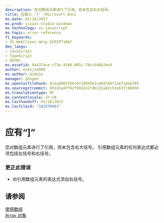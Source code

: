 ```yaml
---
description: 您对数组元素进行了引用，但未包含右大括号。
title: 应输入 "]" |Microsoft Docs
ms.date: 01/18/2017
ms.prod: visual-studio-windows
ms.technology: vs-javascript
ms.topic: error-reference
f1_keywords:
- VS.WebClient.Help.SCRIPT1007
dev_langs:
- JavaScript
- TypeScript
- DHTML
ms.assetid: 8a437ace-c73e-4340-885c-70ccb4bb2ee4
author: mikejo5000
ms.author: mikejo
manager: ghogen
ms.openlocfilehash: 8cead064f66c0714945b2cdb97b0f13ef1de6395
ms.sourcegitcommit: 691d2a47f92f991241fdb132a82c53a537198d50
ms.translationtype: MT
ms.contentlocale: zh-CN
ms.lasthandoff: 03/16/2021
ms.locfileid: "103570461"
---
```

# <a name="expected-"></a>应有“]”
您对数组元素进行了引用，但未包含右大括号。 引用数组元素的任何表达式都必须包括左括号和右括号。  
  
### <a name="to-correct-this-error"></a>更正此错误  
  
- 向引用数组元素的表达式添加右括号。  
  
## <a name="see-also"></a>请参阅  
 [使用数组](https://developer.mozilla.org/docs/Learn/JavaScript/First_steps/Arrays)   
 [Array 对象](https://developer.mozilla.org/docs/Web/JavaScript/Reference/Global_Objects/Array)
